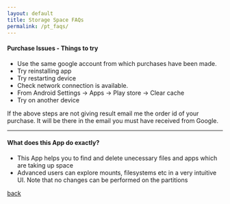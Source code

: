```yaml
---
layout: default
title: Storage Space FAQs
permalink: /pt_faqs/
---
```

#### Purchase Issues - Things to try
* Use the same google account from which purchases have been made.
* Try reinstalling app
* Try restarting device
* Check network connection is available.
* From Android Settings -> Apps -> Play store -> Clear cache
* Try on another device

If the above steps are not giving result email me the order id of your purchase. It will be there in the email you must have received from Google.
<hr/>

#### What does this App do exactly?
* This App helps you to find and delete unecessary files and apps which are taking up space
* Advanced users can explore mounts, filesystems etc in a very intuitive UI. Note that no changes can be performed on the partitions

[back](/)
